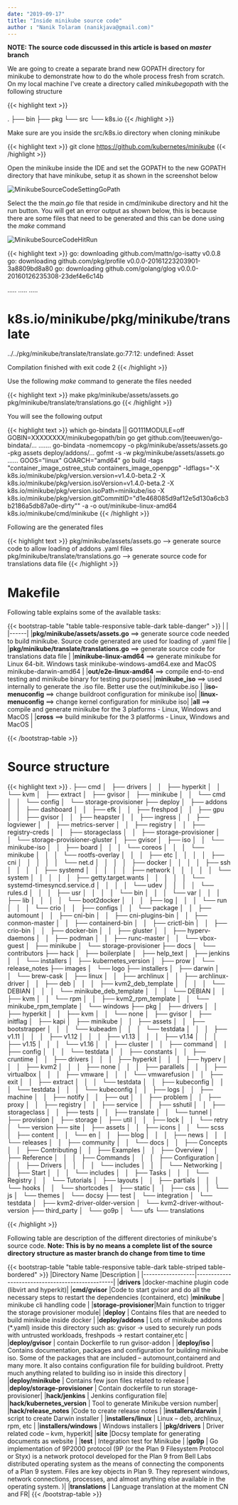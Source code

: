 ```yaml
---
date: "2019-09-17"
title: "Inside minikube source code"
author : "Nanik Tolaram (nanikjava@gmail.com)" 
---
```

**NOTE: The source code discussed in this article is based on _master_ branch**

We are going to create a separate brand new GOPATH directory for minikube to demonstrate how to do the whole process fresh from scratch. On my local machine I've create a directory called *minikubegopath* with the following structure 

{{< highlight text >}}

.
├── bin
├── pkg
└── src
    └── k8s.io
{{< /highlight >}}


Make sure are you inside the src/k8s.io directory when cloning minikube

{{< highlight text >}}
git clone https://github.com/kubernetes/minikube
{{< /highlight >}}

Open the minikube inside the IDE and set the GOPATH to the new GOPATH directory that have minikube, setup it as shown in the screenshot below

![MinikubeSourceCodeSettingGoPath](/media/minikubesourcecode/minikubesourcecode_setupgopath_ide.png)

Select the the *main.go* file that reside in cmd/minikube directory and hit the run button. You will get an error output as shown below, this is because there are some files that need to be generated and this can be done using the *make* command

![MinikubeSourceCodeHitRun](/media/minikubesourcecode/minikubesourcecode_hitrun.png)


{{< highlight text >}}
go: downloading github.com/mattn/go-isatty v0.0.8
go: downloading github.com/pkg/profile v0.0.0-20161223203901-3a8809bd8a80
go: downloading github.com/golang/glog v0.0.0-20160126235308-23def4e6c14b

.....
.....
.....


# k8s.io/minikube/pkg/minikube/translate
../../pkg/minikube/translate/translate.go:77:12: undefined: Asset

Compilation finished with exit code 2
{{< /highlight >}}

Use the following *make* command to generate the files needed

{{< highlight text >}}
make pkg/minikube/assets/assets.go pkg/minikube/translate/translations.go
{{< /highlight >}}

You will see the following output

{{< highlight text >}}
which go-bindata || GO111MODULE=off GOBIN=XXXXXXXX/minikubegopath/bin go get github.com/jteeuwen/go-bindata/...
....... go-bindata -nomemcopy -o pkg/minikube/assets/assets.go -pkg assets deploy/addons/...
gofmt -s -w pkg/minikube/assets/assets.go
......
GOOS="linux" GOARCH="amd64" go build -tags "container_image_ostree_stub containers_image_openpgp" -ldflags="-X k8s.io/minikube/pkg/version.version=v1.4.0-beta.2 -X k8s.io/minikube/pkg/version.isoVersion=v1.4.0-beta.2 -X k8s.io/minikube/pkg/version.isoPath=minikube/iso -X k8s.io/minikube/pkg/version.gitCommitID="d1e468085d9af12e5d130a6cb3b2186a5db87a0e-dirty"" -a -o out/minikube-linux-amd64 k8s.io/minikube/cmd/minikube
{{< /highlight >}}


Following are the generated files

{{< highlight text >}}
pkg/minikube/assets/assets.go --> generate source code to allow loading of addons .yaml files
pkg/minikube/translate/translations.go --> generate source code for translations data file
{{< /highlight >}}

<h1>Makefile</h1>

Following table explains some of the available tasks:

{{< bootstrap-table "table table-responsive table-dark table-danger" >}}
|      |
|------|
|**pkg/minikube/assets/assets.go**  ==> generate source code needed to build minikube. Source code generated are used for loading of .yaml file |
|**pkg/minikube/translate/translations.go** ==> generate source code for translations data file |
|**minikube-linux-amd64** ==> generate minikube for Linux 64-bit. Windows task minikube-windows-amd64.exe and MacOS minikube-darwin-amd64  |
|**out/e2e-linux-amd64** ==> compile end-to-end testing and minikube binary for testing purposes|
|**minikube_iso** ==> used internally to generate the .iso file. Better use the out/minikube.iso |
|**iso-menuconfig** ==> change buildroot configuration for  minikube iso|
|**linux-menuconfig** ==> change kernel configuration for minikube iso|
|**all** ==> compile and generate minikube for the 3 platforms - Linux, Windows and MacOS  |
|**cross** ==> build minikube for the 3 platforms - Linux, Windows and MacOS |

{{< /bootstrap-table >}}


<h1>Source structure</h1>


{{< highlight text >}}
.
├── cmd
│   ├── drivers
│   │   ├── hyperkit
│   │   └── kvm
│   ├── extract
│   ├── gvisor
│   ├── minikube
│   │   └── cmd
│   │       └── config
│   └── storage-provisioner
├── deploy
│   ├── addons
│   │   ├── dashboard
│   │   ├── efk
│   │   ├── freshpod
│   │   ├── gpu
│   │   ├── gvisor
│   │   ├── heapster
│   │   ├── ingress
│   │   ├── logviewer
│   │   ├── metrics-server
│   │   ├── registry
│   │   ├── registry-creds
│   │   ├── storageclass
│   │   ├── storage-provisioner
│   │   └── storage-provisioner-gluster
│   ├── gvisor
│   ├── iso
│   │   └── minikube-iso
│   │       ├── board
│   │       │   └── coreos
│   │       │       └── minikube
│   │       │           └── rootfs-overlay
│   │       │               ├── etc
│   │       │               │   ├── cni
│   │       │               │   │   └── net.d
│   │       │               │   ├── docker
│   │       │               │   ├── ssh
│   │       │               │   ├── systemd
│   │       │               │   │   ├── network
│   │       │               │   │   └── system
│   │       │               │   │       ├── getty.target.wants
│   │       │               │   │       └── systemd-timesyncd.service.d
│   │       │               │   └── udev
│   │       │               │       └── rules.d
│   │       │               ├── usr
│   │       │               │   └── bin
│   │       │               └── var
│   │       │                   ├── lib
│   │       │                   │   └── boot2docker
│   │       │                   ├── log
│   │       │                   └── run
│   │       │                       └── crio
│   │       ├── configs
│   │       └── package
│   │           ├── automount
│   │           ├── cni-bin
│   │           ├── cni-plugins-bin
│   │           ├── conmon-master
│   │           ├── containerd-bin
│   │           ├── crictl-bin
│   │           ├── crio-bin
│   │           ├── docker-bin
│   │           ├── gluster
│   │           ├── hyperv-daemons
│   │           ├── podman
│   │           ├── runc-master
│   │           └── vbox-guest
│   ├── minikube
│   └── storage-provisioner
├── docs
│   └── contributors
├── hack
│   ├── boilerplate
│   ├── help_text
│   ├── jenkins
│   │   └── installers
│   ├── kubernetes_version
│   ├── prow
│   └── release_notes
├── images
│   └── logo
├── installers
│   ├── darwin
│   │   └── brew-cask
│   ├── linux
│   │   ├── archlinux
│   │   ├── archlinux-driver
│   │   ├── deb
│   │   │   ├── kvm2_deb_template
│   │   │   │   └── DEBIAN
│   │   │   └── minikube_deb_template
│   │   │       └── DEBIAN
│   │   ├── kvm
│   │   └── rpm
│   │       ├── kvm2_rpm_template
│   │       └── minikube_rpm_template
│   └── windows
├── pkg
│   ├── drivers
│   │   ├── hyperkit
│   │   ├── kvm
│   │   └── none
│   ├── gvisor
│   ├── initflag
│   ├── kapi
│   ├── minikube
│   │   ├── assets
│   │   ├── bootstrapper
│   │   │   └── kubeadm
│   │   │       └── testdata
│   │   │           ├── v1.11
│   │   │           ├── v1.12
│   │   │           ├── v1.13
│   │   │           ├── v1.14
│   │   │           ├── v1.15
│   │   │           └── v1.16
│   │   ├── cluster
│   │   ├── command
│   │   ├── config
│   │   │   └── testdata
│   │   ├── constants
│   │   ├── cruntime
│   │   ├── drivers
│   │   │   ├── hyperkit
│   │   │   ├── hyperv
│   │   │   ├── kvm2
│   │   │   ├── none
│   │   │   ├── parallels
│   │   │   ├── virtualbox
│   │   │   ├── vmware
│   │   │   └── vmwarefusion
│   │   ├── exit
│   │   ├── extract
│   │   │   └── testdata
│   │   ├── kubeconfig
│   │   │   └── testdata
│   │   │       └── kubeconfig
│   │   ├── logs
│   │   ├── machine
│   │   ├── notify
│   │   ├── out
│   │   ├── problem
│   │   ├── proxy
│   │   ├── registry
│   │   ├── service
│   │   ├── sshutil
│   │   ├── storageclass
│   │   ├── tests
│   │   ├── translate
│   │   └── tunnel
│   ├── provision
│   ├── storage
│   ├── util
│   │   ├── lock
│   │   └── retry
│   └── version
├── site
│   ├── assets
│   │   ├── icons
│   │   └── scss
│   ├── content
│   │   └── en
│   │       ├── blog
│   │       │   ├── news
│   │       │   └── releases
│   │       ├── community
│   │       └── docs
│   │           ├── Concepts
│   │           ├── Contributing
│   │           ├── Examples
│   │           ├── Overview
│   │           ├── Reference
│   │           │   ├── Commands
│   │           │   ├── Configuration
│   │           │   ├── Drivers
│   │           │   │   └── includes
│   │           │   └── Networking
│   │           ├── Start
│   │           │   └── includes
│   │           ├── Tasks
│   │           │   └── Registry
│   │           └── Tutorials
│   ├── layouts
│   │   ├── partials
│   │   │   └── hooks
│   │   └── shortcodes
│   ├── static
│   │   ├── css
│   │   └── js
│   └── themes
│       └── docsy
├── test
│   └── integration
│       └── testdata
│           ├── kvm2-driver-older-version
│           └── kvm2-driver-without-version
├── third_party
│   └── go9p
│       └── ufs
└── translations

{{< /highlight >}}

Following table are description of the different directories of minikube's source code. **Note: This is by no means a complete list of the source directory structure as master branch do change from time to time**

{{< bootstrap-table "table table-responsive table-dark table-striped table-bordered" >}}
|Directory Name    |Description                                      |
|------------------|-------------------------------------------------|
|**drivers**           |docker-machine plugin code (libvirt and hyperkit)|
|**cmd/gvisor**           |Code to start gvisor and do all the necessary steps to restart the dependencies (containerd, etc)
|**minikube**          | minikube cli handling code |
|**storage-provisioner**|Main function to trigger the storage provisioner module|
|**deploy**          | Contains files that are needed to build minikube inside docker |
|**deploy/addons**          | Lots of minikube addons (*.yaml) inside this directory such as: gvisor → used to securely run pods with untrusted workloads, freshpods → restart container,etc  |
|**deploy/gvisor**      | contain Dockerfile to run gvisor-addon  |
|**deploy/iso**          | Contains documentation, packages and configuration for building minikube iso. Some of the packages that are included – automount,containerd and many more. It also contains configuration file for building buildroot. Pretty much anything related to building iso in inside this directory |
|**deploy/minikube**          | Contains few json files related to release |
|**deploy/storage-provisioner**            | Contain dockerfile to run storage-provisioner|
|**hack/jenkins**          | Jenkins configuration file|
|**hack/kubernetes_version**               | Tool to generate Minikube version number|
|**hack/release_notes**          |Code to create release notes |
|**installers/darwin**           | script to create Darwin installer |
|**installers/linux**          | Linux – deb, archlinux, rpm, etc |
|**installers/windows**               | Windows installers |
|**pkg/drivers**          | Driver related code – kvm, hyperkit|
|**site**          |Docsy template for generating documents as website |
|**test**     |  Integration test for Minikube |
|**go9p**            |  Go implementation of 9P2000 protocol (9P (or the Plan 9 Filesystem Protocol or Styx) is a network protocol developed for the Plan 9 from Bell Labs distributed operating system as the means of connecting the components of a Plan 9 system. Files are key objects in Plan 9. They represent windows, network connections, processes, and almost anything else available in the operating system. )|
|**translations**  | Language translation at the moment CN and FR|
{{< /bootstrap-table >}}
